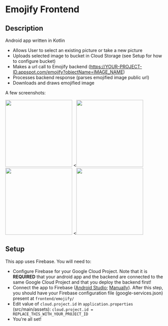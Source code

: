Emojify Frontend
===

## Description

Android app written in Kotlin

* Allows User to select an existing picture or take a new picture
* Uploads selected image to bucket in Cloud Storage (see Setup for how to configure bucket)
* Makes a url call to Emojify backend (https://YOUR-PROJECT-ID.appspot.com/emojify?objectName=IMAGE_NAME)
* Processes backend response (parses emojified image public url)
* Downloads and draws emojified image

A few screenshots:

<image src="../screenshots/welcome.png" width="210px"/> <<image src="../screenshots/placeholder-image-1.png" width="210px"/>
<image src="../screenshots/placeholder-image-2.png" width="210px"/> <<image src="../screenshots/result.png" width="210px"/>
## Setup

This app uses Firebase. You will need to:
* Configure Firebase for your Google Cloud Project. Note that it is **REQUIRED** that your android app and the backend are connected to the same Google Cloud Project and that you deploy the backend first! 
* Connect the app to Firebase ([Android Studio](https://developer.android.com/studio/write/firebase); [Manually](https://firebase.google.com/docs/android/setup#manually_add_firebase)). After this step, you should have your Firebase configuration file (google-services.json) present at `frontend/emojify/`
* Edit value of `cloud.project.id` in `application.properties` (src/main/assets): `cloud.project.id = REPLACE_THIS_WITH_YOUR_PROJECT_ID`
* You're all set!
